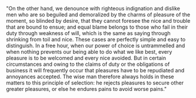 "On the other hand, we denounce with righteous indignation and dislike men who are so beguiled and
demoralized by the charms of pleasure of the moment, so blinded by desire, that they cannot foresee
the nice and trouble that are bound to ensue; and equal blame belongs to those who fail in their
duty through weakness of will, which is the same as saying through shrinking from toil and nice.
These cases are perfectly simple and easy to distinguish. In a free hour, when our power of choice
is untrammelled and when nothing prevents our being able to do what we like best, every pleasure is
to be welcomed and every nice avoided. But in certain circumstances and owing to the claims of duty
or the obligations of business it will frequently occur that pleasures have to be repudiated and
annoyances accepted. The wise man therefore always holds in these matters to this principle of selection:
he rejects pleasures to secure other greater pleasures, or else he endures pains to avoid
worse pains."